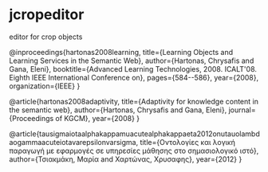 jcropeditor
===========

editor for crop objects



@inproceedings{hartonas2008learning,
  title={Learning Objects and Learning Services in the Semantic Web},
  author={Hartonas, Chrysafis and Gana, Eleni},
  booktitle={Advanced Learning Technologies, 2008. ICALT'08. Eighth IEEE International Conference on},
  pages={584--586},
  year={2008},
  organization={IEEE}
}

@article{hartonas2008adaptivity,
  title={Adaptivity for knowledge content in the semantic web},
  author={Hartonas, Chrysafis and Gana, Eleni},
  journal={Proceedings of KGCM},
  year={2008}
}

@article{tausigmaiotaalphakappamuacutealphakappaeta2012onutauolambdaogammaacuteiotavarepsilonvarsigma,
  title={Οντολογίες και λογική παραγωγή με εφαρμογές σε υπηρεσίες μάθησης στο σημασιολογικό ιστό},
  author={Τσιακμάκη, Μαρία and Χαρτώνας, Χρυσαφης},
  year={2012}
}

